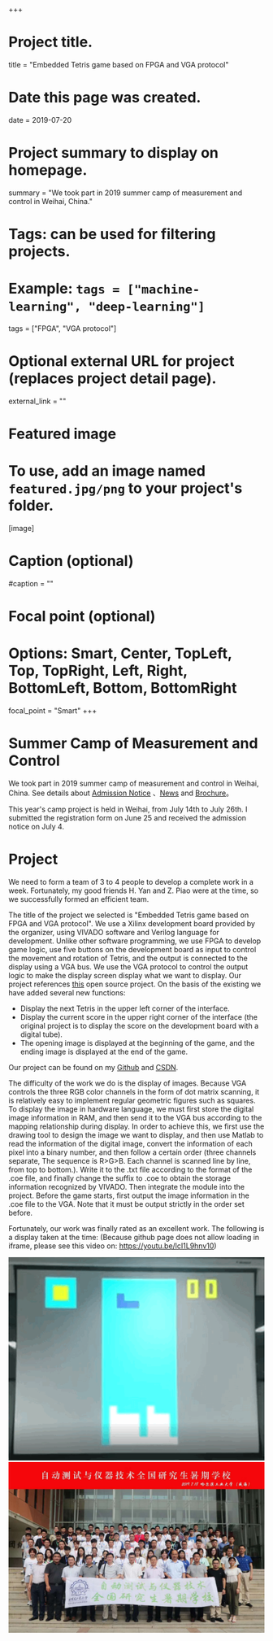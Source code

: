 +++
# Project title.
title = "Embedded Tetris game based on FPGA and VGA protocol"

# Date this page was created.
date = 2019-07-20

# Project summary to display on homepage.
summary = "We took part in 2019 summer camp of measurement and control in Weihai, China."

# Tags: can be used for filtering projects.
# Example: `tags = ["machine-learning", "deep-learning"]`
tags = ["FPGA", "VGA protocol"]

# Optional external URL for project (replaces project detail page).
external_link = ""

# Featured image
# To use, add an image named `featured.jpg/png` to your project's folder. 
[image]
  # Caption (optional)
  #caption = ""

  # Focal point (optional)
  # Options: Smart, Center, TopLeft, Top, TopRight, Left, Right, BottomLeft, Bottom, BottomRight
  focal_point = "Smart"
+++

# Summer Camp of Measurement and Control
    
We took part in 2019 summer camp of measurement and control in Weihai, China. See details about [Admission Notice](http://tce.hit.edu.cn/news/1488) 、[News](https://www.hitwh.edu.cn/2019/0715/c1307a110158/page.htm) and [Brochure](https://a.eqxiu.com/s/CEA14EuC?eqrcode=1&share_level=5&from_user=202004275378cf24&from_id=8f96cfe4-c&share_time=1587953016799&from=timeline&isappinstalled=0)。

This year's camp project is held in Weihai, from July 14th to July 26th.  I submitted the registration form on June 25 and received the admission notice on July 4.

# Project

We need to form a team of 3 to 4 people to develop a complete work in a week.  Fortunately, my good friends H. Yan and Z. Piao were at the time, so we successfully formed an efficient team.

The title of the project we selected is "Embedded Tetris game based on FPGA and VGA protocol". We use a Xilinx development board provided by the organizer, using VIVADO software and Verilog language for development. Unlike other software programming, we use FPGA to develop game logic, use five buttons on the development board as input to control the movement and rotation of Tetris, and the output is connected to the display using a VGA bus.  We use the VGA protocol to control the output logic to make the display screen display what we want to display. Our project references [this](https://github.com/rfotino/verilog-tetris) open source project. On the basis of the existing we have added several new functions:
* Display the next Tetris in the upper left corner of the interface.
* Display the current score in the upper right corner of the interface (the original project is to display the score on the development board with a digital tube).
* The opening image is displayed at the beginning of the game, and the ending image is displayed at the end of the game.

Our project can be found on my [Github](https://github.com/ZPinjun/Tetris-base-on-FPGA-VGA) and [CSDN](https://download.csdn.net/download/qq_39065549/12168594).

The difficulty of the work we do is the display of images.  Because VGA controls the three RGB color channels in the form of dot matrix scanning, it is relatively easy to implement regular geometric figures such as squares.  To display the image in hardware language, we must first store the digital image information in RAM, and then send it to the VGA bus according to the mapping relationship during display.  In order to achieve this, we first use the drawing tool to design the image we want to display, and then use Matlab to read the information of the digital image, convert the information of each pixel into a binary number, and then follow a certain order (three channels separate,  The sequence is R>G>B. Each channel is scanned line by line, from top to bottom.). Write it to the .txt file according to the format of the .coe file, and finally change the suffix to .coe to obtain the storage information recognized by VIVADO. Then integrate the module into the project. Before the game starts, first output the image information in the .coe file to the VGA. Note that it must be output strictly in the order set before.

Fortunately, our work was finally rated as an excellent work. The following is a display taken at the time:
(Because github page does not allow loading in iframe, please see this video on: https://youtu.be/lcI1L9hnv10)

![fig](fig1.png)
![fig](fig2.jpg)